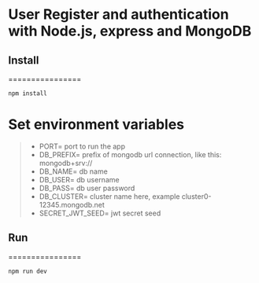 **User Register and authentication with Node.js, express and MongoDB**
==============================

## **Install**
================

``` 
npm install  
```

**Set environment variables**
================

> - PORT= port to run the app
> - DB_PREFIX= prefix of mongodb url connection, like this: mongodb+srv://
> - DB_NAME= db name
> - DB_USER= db username
> - DB_PASS= db user password
> - DB_CLUSTER= cluster name here, example cluster0-12345.mongodb.net
> - SECRET_JWT_SEED= jwt secret seed

## **Run**
================

```
npm run dev
```
